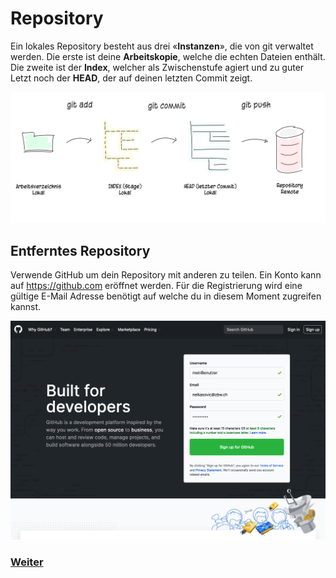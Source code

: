 # Repository

Ein lokales Repository besteht aus drei &laquo;**Instanzen**&raquo;, die von git verwaltet werden. Die erste ist deine **Arbeitskopie**, welche die echten Dateien enthält. Die zweite ist der **Index**, welcher als Zwischenstufe agiert und zu guter Letzt noch der **HEAD**, der auf deinen letzten Commit zeigt.

![Git-Workflow simplified](./assets/images/git_workflow_simple_remote.png)

## Entferntes Repository

Verwende GitHub um dein Repository mit anderen zu teilen. Ein Konto kann auf https://github.com eröffnet werden. Für die Registrierung wird eine gültige E-Mail Adresse benötigt auf welche du in diesem Moment zugreifen kannst.

![GitHub create account](./assets/images/github_create_account.png)


### [Weiter](Installation.md)
